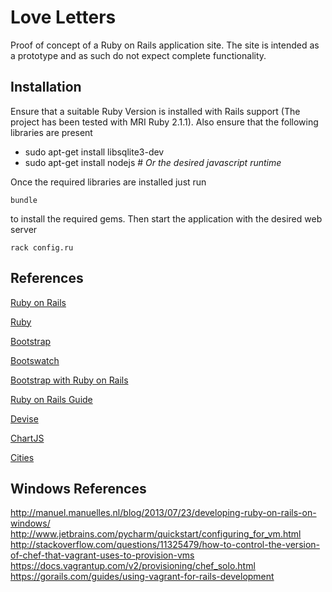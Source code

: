 Love Letters
============
Proof of concept of a Ruby on Rails application site. The site is intended as a prototype and as such do not expect complete functionality.

Installation
------------
Ensure that a suitable Ruby Version is installed with Rails support (The project has been tested with MRI Ruby 2.1.1). Also ensure that the following libraries
are present

 * sudo apt-get install libsqlite3-dev
 * sudo apt-get install nodejs # *Or the desired javascript runtime*

Once the required libraries are installed just run

    bundle

to install the required gems. Then start the application with the desired web server

    rack config.ru

References
----------
[Ruby on Rails](http://rubyonrails.org/)

[Ruby](https://www.ruby-lang.org/en/)

[Bootstrap](http://getbootstrap.com/)

[Bootswatch](http://bootswatch.com/)

[Bootstrap with Ruby on Rails](http://stackoverflow.com/questions/21962775/bootstrap-3rails-4-certain-glyphicons-not-working)

[Ruby on Rails Guide](http://guides.rubyonrails.org/getting_started.html#hello-rails-bang)

[Devise](https://github.com/plataformatec/devise)

[ChartJS](http://www.chartjs.org/)

[Cities](https://github.com/joecorcoran/cities)

Windows References
------------------
http://manuel.manuelles.nl/blog/2013/07/23/developing-ruby-on-rails-on-windows/
http://www.jetbrains.com/pycharm/quickstart/configuring_for_vm.html
http://stackoverflow.com/questions/11325479/how-to-control-the-version-of-chef-that-vagrant-uses-to-provision-vms
https://docs.vagrantup.com/v2/provisioning/chef_solo.html
https://gorails.com/guides/using-vagrant-for-rails-development